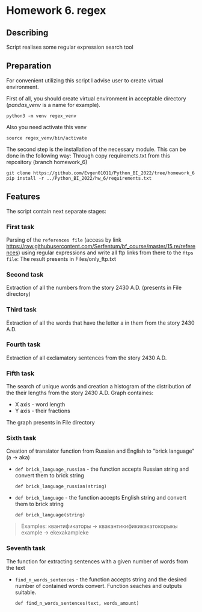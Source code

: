 # Homework 6. regex

## Describing
Script realises some regular expression search tool

## Preparation
For convenient utilizing this script I advise user to create virtual environment.

First of all, you should create virtual environment in acceptable directory (*pandas_venv* is a name for example).
```
python3 -m venv regex_venv
```
Also you need activate this venv
```
source regex_venv/bin/activate
```
The second step is the installation of the necessary module. This can be done in the following way:
Through copy requiremets.txt from this repository (branch homework_6)
```
git clone https://github.com/Evgen01011/Python_BI_2022/tree/homework_6
pip install -r ../Python_BI_2022/hw_6/requirements.txt
```

## Features
The script contain next separate stages:  
### First task
Parsing of the `references file` (access by link https://raw.githubusercontent.com/Serfentum/bf_course/master/15.re/references) using regular expressions and write all ftp links from there to the `ftps file`:
The result presents in Files/only_ftp.txt

### Second task
Extraction of all the numbers from the story 2430 A.D. (presents in File directory)

### Third task
Extraction of all the words that have the letter a in them from the story 2430 A.D.

### Fourth task
Extraction of all exclamatory sentences from the story 2430 A.D.

### Fifth task
The search of unique words and creation a histogram of the distribution of the their lengths from the story 2430 A.D.
Graph containes:
- X axis - word length 
- Y axis - their fractions


The graph presents in File directory

### Sixth task
Creation of translator function from Russian and English to "brick language" (a -> aka)

- `def brick_language_russian` - the function accepts Russian string and convert them to brick string
    ```
    def brick_language_russian(string)
    ```
- `def brick_language` - the function accepts English string and convert them to brick string
    ```
   def brick_language(string)
    ```
> Examples:
> квантификаторы -> квакантикификикакатокорыкы
> example -> ekexakampleke

### Seventh task
The function for extracting sentences with a given number of words from the text

- `find_n_words_sentences` - the function accepts string and the desired number of contained words convert. Function seaches and outputs suitable.
    ```
    def find_n_words_sentences(text, words_amount)
    ```



